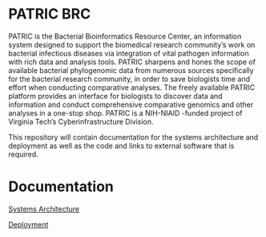 PATRIC BRC
==========
PATRIC is the Bacterial Bioinformatics Resource Center, an information system designed to support the biomedical research community’s work on bacterial infectious diseases via integration of vital pathogen information with rich data and analysis tools.  PATRIC sharpens and hones the scope of available bacterial phylogenomic data from numerous sources specifically for the bacterial research community, in order to save biologists time and effort when conducting comparative analyses.  The freely available PATRIC platform provides an interface for biologists to discover data and information and conduct comprehensive comparative genomics and other analyses in a one-stop shop.  PATRIC is a NIH-NIAID -funded project of Virginia Tech’s Cyberinfrastructure Division.

This repository will contain documentation for the systems architecture and deployment as well as the code and links to external software that is required.


Documentation
=============

[Systems Architecture](/cidvbi/PATRIC/wiki/Systems-Architecture)

[Deployment](/cidvbi/PATRIC/wiki/Deployment)


